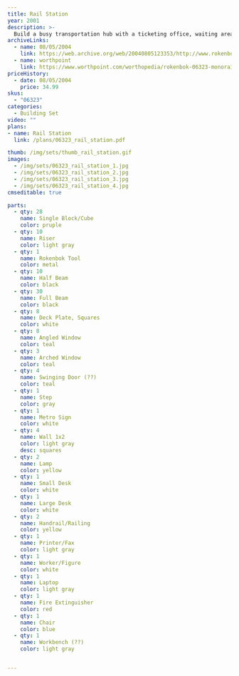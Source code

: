 ```yaml
---
title: Rail Station
year: 2001
description: >-
  Build a busy transportation hub with a ticketing office, waiting area and loading platform! The Rail Station is the perfect stopping point for all freight travelling aboard the RC Monorail Freighter (sold separately). Automatic doors even swing open and close as the Monorail passes into the Station where a waiting mechanic and his tool bench are ready for service. No batteries required. Includes 120 snap-fit building pieces.
archiveLinks:
  - name: 08/05/2004
    link: https://web.archive.org/web/20040805123353/http://www.rokenbok.com/catalog/pd_aa_rail_station.html
  - name: worthpoint
    link: https://www.worthpoint.com/worthopedia/rokenbok-06323-monorail-rail-station-1828959861
priceHistory:
  - date: 08/05/2004
    price: 34.99
skus:
  - "06323"
categories: 
  - Building Set
video: ""
plans:
- name: Rail Station
  link: /plans/06323_rail_station.pdf

thumb: /img/sets/thumb_rail_station.gif
images:
  - /img/sets/06323_rail_station_1.jpg
  - /img/sets/06323_rail_station_2.jpg
  - /img/sets/06323_rail_station_3.jpg
  - /img/sets/06323_rail_station_4.jpg
cmseditable: true

parts:
  - qty: 28
    name: Single Block/Cube
    color: pruple
  - qty: 10
    name: Riser
    color: light gray
  - qty: 1
    name: Rokenbok Tool
    color: metal
  - qty: 10
    name: Half Beam
    color: black
  - qty: 30
    name: Full Beam
    color: black
  - qty: 8
    name: Deck Plate, Squares
    color: white
  - qty: 8
    name: Angled Window
    color: teal
  - qty: 3
    name: Arched Window
    color: teal
  - qty: 4
    name: Swinging Door (??)
    color: teal
  - qty: 1
    name: Step
    color: gray
  - qty: 1
    name: Metro Sign
    color: white
  - qty: 4
    name: Wall 1x2
    color: light gray
    desc: squares
  - qty: 2
    name: Lamp
    color: yellow
  - qty: 1
    name: Small Desk
    color: white
  - qty: 1
    name: Large Desk
    color: white
  - qty: 2
    name: Handrail/Railing
    color: yellow
  - qty: 1
    name: Printer/Fax
    color: light gray
  - qty: 1
    name: Worker/Figure
    color: white
  - qty: 1
    name: Laptop
    color: light gray
  - qty: 1
    name: Fire Extinguisher
    color: red
  - qty: 1
    name: Chair
    color: blue
  - qty: 1
    name: Workbench (??)
    color: light gray


---
```

